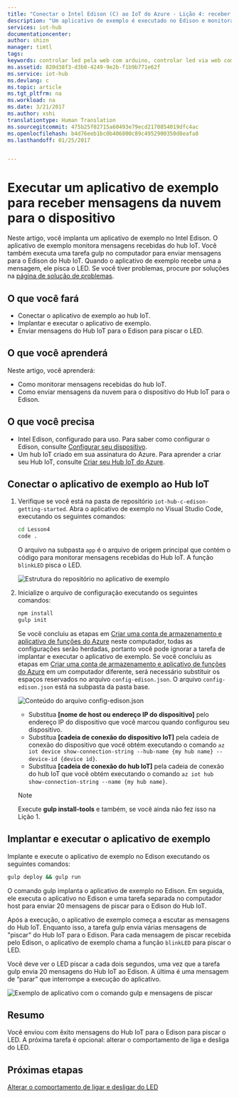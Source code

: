 ```yaml
---
title: "Conectar o Intel Edison (C) ao IoT do Azure - Lição 4: receber mensagens| Microsoft Docs"
description: "Um aplicativo de exemplo é executado no Edison e monitora mensagens de entrada de seu Hub IoT. Uma nova tarefa gulp envia mensagens para o Edison de seu Hub IoT para piscar o LED."
services: iot-hub
documentationcenter: 
author: shizn
manager: timtl
tags: 
keywords: controlar led pela web com arduino, controlar led via web com arduino
ms.assetid: 820d38f3-d3b8-4249-9e2b-f1b9b771e62f
ms.service: iot-hub
ms.devlang: c
ms.topic: article
ms.tgt_pltfrm: na
ms.workload: na
ms.date: 3/21/2017
ms.author: xshi
translationtype: Human Translation
ms.sourcegitcommit: 475b25f02715a60493e79ecd2170854019dfc4ac
ms.openlocfilehash: b4d76eeb1bc0b406800c89c4952900350d8eafa8
ms.lasthandoff: 01/25/2017


---
```

# <a name="run-a-sample-application-to-receive-cloud-to-device-messages"></a>Executar um aplicativo de exemplo para receber mensagens da nuvem para o dispositivo
Neste artigo, você implanta um aplicativo de exemplo no Intel Edison. O aplicativo de exemplo monitora mensagens recebidas do hub IoT. Você também executa uma tarefa gulp no computador para enviar mensagens para o Edison do Hub IoT. Quando o aplicativo de exemplo recebe uma a mensagem, ele pisca o LED. Se você tiver problemas, procure por soluções na [página de solução de problemas][troubleshooting].

## <a name="what-you-will-do"></a>O que você fará
* Conectar o aplicativo de exemplo ao hub IoT.
* Implantar e executar o aplicativo de exemplo.
* Enviar mensagens do Hub IoT para o Edison para piscar o LED.

## <a name="what-you-will-learn"></a>O que você aprenderá
Neste artigo, você aprenderá:
* Como monitorar mensagens recebidas do hub IoT.
* Como enviar mensagens da nuvem para o dispositivo do Hub IoT para o Edison.

## <a name="what-you-need"></a>O que você precisa
* Intel Edison, configurado para uso. Para saber como configurar o Edison, consulte [Configurar seu dispositivo][configure-your-device].
* Um hub IoT criado em sua assinatura do Azure. Para aprender a criar seu Hub IoT, consulte [Criar seu Hub IoT do Azure][create-your-azure-iot-hub].

## <a name="connect-the-sample-application-to-your-iot-hub"></a>Conectar o aplicativo de exemplo ao Hub IoT
1. Verifique se você está na pasta de repositório `iot-hub-c-edison-getting-started`. Abra o aplicativo de exemplo no Visual Studio Code, executando os seguintes comandos:

   ```bash
   cd Lesson4
   code .
   ```

   O arquivo na subpasta `app` é o arquivo de origem principal que contém o código para monitorar mensagens recebidas do Hub IoT. A função `blinkLED` pisca o LED.

   ![Estrutura do repositório no aplicativo de exemplo][repo-structure]
2. Inicialize o arquivo de configuração executando os seguintes comandos:

   ```bash
   npm install
   gulp init
   ```

   Se você concluiu as etapas em [Criar uma conta de armazenamento e aplicativo de funções do Azure][create-an-azure-function-app-and-storage-account] neste computador, todas as configurações serão herdadas, portanto você pode ignorar a tarefa de implantar e executar o aplicativo de exemplo. Se você concluiu as etapas em [Criar uma conta de armazenamento e aplicativo de funções do Azure][create-an-azure-function-app-and-storage-account] em um computador diferente, será necessário substituir os espaços reservados no arquivo `config-edison.json`. O arquivo `config-edison.json` está na subpasta da pasta base.

   ![Conteúdo do arquivo config-edison.json](media/iot-hub-intel-edison-lessons/lesson4/config-edison.png)

   * Substitua **[nome de host ou endereço IP do dispositivo]** pelo endereço IP do dispositivo que você marcou quando configurou seu dispositivo.
   * Substitua **[cadeia de conexão do dispositivo IoT]** pela cadeia de conexão do dispositivo que você obtém executando o comando `az iot device show-connection-string --hub-name {my hub name} --device-id {device id}`.
   * Substitua **[cadeia de conexão do hub IoT]** pela cadeia de conexão do hub IoT que você obtém executando o comando `az iot hub show-connection-string --name {my hub name}`.

   > [!NOTE]
   > Execute **gulp install-tools** e também, se você ainda não fez isso na Lição 1.

## <a name="deploy-and-run-the-sample-application"></a>Implantar e executar o aplicativo de exemplo
Implante e execute o aplicativo de exemplo no Edison executando os seguintes comandos:

```bash
gulp deploy && gulp run
```

O comando gulp implanta o aplicativo de exemplo no Edison. Em seguida, ele executa o aplicativo no Edison e uma tarefa separada no computador host para enviar 20 mensagens de piscar para o Edison do Hub IoT.

Após a execução, o aplicativo de exemplo começa a escutar as mensagens do Hub IoT. Enquanto isso, a tarefa gulp envia várias mensagens de "piscar" do Hub IoT para o Edison. Para cada mensagem de piscar recebida pelo Edison, o aplicativo de exemplo chama a função `blinkLED` para piscar o LED.

Você deve ver o LED piscar a cada dois segundos, uma vez que a tarefa gulp envia 20 mensagens do Hub IoT ao Edison. A última é uma mensagem de “parar” que interrompe a execução do aplicativo.

![Exemplo de aplicativo com o comando gulp e mensagens de piscar][gulp-command-and-blink-messages]

## <a name="summary"></a>Resumo
Você enviou com êxito mensagens do Hub IoT para o Edison para piscar o LED. A próxima tarefa é opcional: alterar o comportamento de liga e desliga do LED.

## <a name="next-steps"></a>Próximas etapas
[Alterar o comportamento de ligar e desligar do LED][change-the-on-and-off-behavior-of-the-led]

<!-- Images and links -->

[troubleshooting]: iot-hub-intel-edison-kit-c-troubleshooting.md
[configure-your-device]: iot-hub-intel-edison-kit-c-lesson1-configure-your-device.md
[create-your-azure-iot-hub]: iot-hub-intel-edison-kit-c-lesson2-prepare-azure-iot-hub.md
[repo-structure]: media/iot-hub-intel-edison-lessons/lesson4/repo_structure_c.png
[create-an-azure-function-app-and-storage-account]: iot-hub-intel-edison-kit-c-lesson3-deploy-resource-manager-template.md
[gulp-command-and-blink-messages]: media/iot-hub-intel-edison-lessons/lesson4/gulp_blink_c.png
[change-the-on-and-off-behavior-of-the-led]: iot-hub-intel-edison-kit-c-lesson4-change-led-behavior.md
